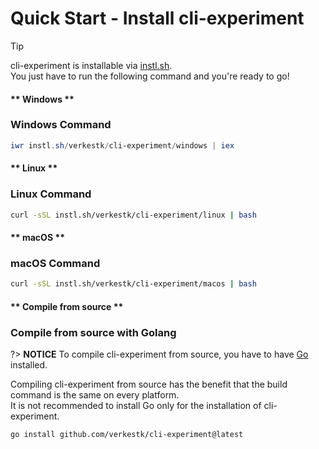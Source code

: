# Quick Start - Install cli-experiment

> [!TIP]
> cli-experiment is installable via [instl.sh](https://instl.sh).\
> You just have to run the following command and you're ready to go!

<!-- tabs:start -->

#### ** Windows **

### Windows Command

```powershell
iwr instl.sh/verkestk/cli-experiment/windows | iex
```

#### ** Linux **

### Linux Command

```bash
curl -sSL instl.sh/verkestk/cli-experiment/linux | bash
```

#### ** macOS **

### macOS Command

```bash
curl -sSL instl.sh/verkestk/cli-experiment/macos | bash
```

#### ** Compile from source **

### Compile from source with Golang

?> **NOTICE**
To compile cli-experiment from source, you have to have [Go](https://golang.org/) installed.

Compiling cli-experiment from source has the benefit that the build command is the same on every platform.\
It is not recommended to install Go only for the installation of cli-experiment.

```command
go install github.com/verkestk/cli-experiment@latest
```

<!-- tabs:end -->
